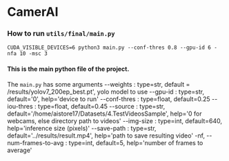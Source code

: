 # CamerAI
### How to run `utils/final/main.py` 
    CUDA_VISIBLE_DEVICES=6 python3 main.py --conf-thres 0.8 --gpu-id 6 -nfa 10 -msc 3
#### This is the main python file of the project. 
The `main.py` has some arguments 
--weights : type=str, default = /results/yolov7_200ep_best.pt', yolo model to use
--gpu-id : type=str, default='0', help='device to run'
--conf-thres : type=float, default=0.25
--iou-thres : type=float, default=0.45
--source : type=str, default='/home/aistore17/Datasets/4.TestVideosSample', help='0 for webcams, else directory path to videos'
--img-size : type=int, default=640, help='inference size (pixels)'
--save-path : type=str, default='../results/result.mp4', help='path to save resulting video'
-nf, --num-frames-to-avg : type=int, default=5, help='number of frames to average'
